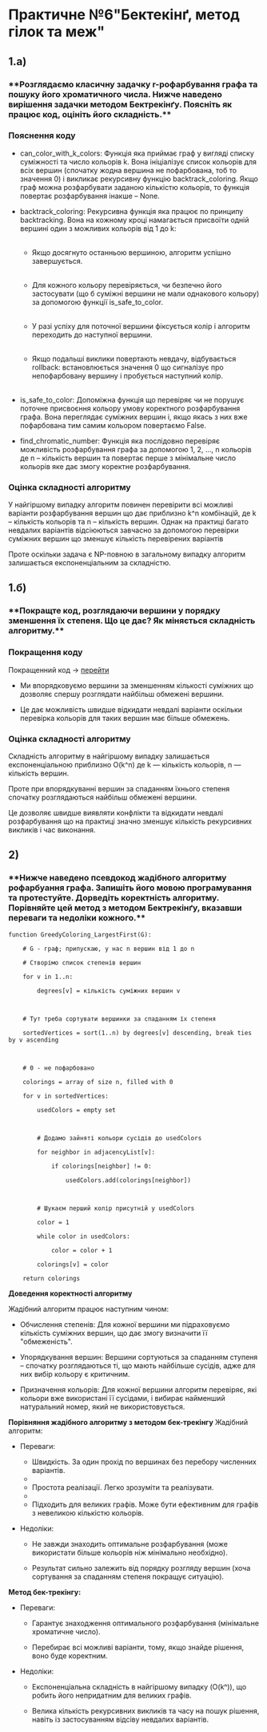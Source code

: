 # Практичне №6"Бектекінґ, метод гілок та меж"

## 1.а) 
<h3>**Розглядаємо класичну задачку r-рофарбування графа та пошуку його хроматичного числа. Нижче наведено вирішення задачки методом Бектрекінґу. Поясніть як працює код, оцініть його складність.**</h3>


### Пояснення коду
- can_color_with_k_colors: 
Функція яка приймає граф у вигляді списку суміжності та число кольорів k.
Вона ініціалізує список кольорів для всіх вершин 
(спочатку жодна вершина не пофарбована, тоб то значення 0) 
і викликає рекурсивну функцію backtrack_coloring. 
Якщо граф можна розфарбувати заданою кількістю кольорів, 
то функція повертає розфарбування інакше – None.


- backtrack_coloring:
Рекурсивна функція яка працює по принципу backtracking.
Вона на кожному кроці намагається присвоїти одній вершині один з можливих кольорів 
від 1 до k:<br><br>
  - Якщо досягнуто останньою вершиною, алгоритм успішно завершується. 
  <br><br>

  - Для кожного кольору перевіряється, чи безпечно його застосувати 
  (що б суміжні вершини не мали однакового кольору) 
  за допомогою функції is_safe_to_color.
  <br><br>

  - У разі успіху для поточної вершини фіксується колір і 
  алгоритм переходить до наступної вершини. 
  <br><br>

  - Якщо подальші виклики повертають невдачу, відбувається rollback:
  встановлюється значення 0 що сигналізує про непофарбовану вершину 
  і пробується наступний колір. <br><br>


- is_safe_to_color:
Допоміжна функція що перевіряє чи не порушує поточне присвоєння кольору умову 
коректного розфарбування графа. Вона переглядає суміжних вершин і, 
якщо якась з них вже пофарбована тим самим кольором повертаємо False.

- find_chromatic_number: 
Функція яка послідовно перевіряє можливість розфарбування графа 
за допомогою 1, 2, …, n кольорів де n – кількість вершин
та повертає перше з мінімальне число кольорів
яке дає змогу коректне розфарбування.

### Оцінка складності алгоритму
У найгіршому випадку алгоритм повинен перевірити всі 
можливі варіанти розфарбування вершин
що дає приблизно k^n комбінацій, де 
k – кількість кольорів та n – кількість вершин.
Однак на практиці багато невдалих 
варіантів відсіюються завчасно за допомогою перевірки суміжних вершин
що зменшує кількість перевірених варіантів

Проте оскільки задача є NP-повною в загальному випадку алгоритм залишається експоненціальним за складністю.


## 1.б)
<h3>**Покращте код, розглядаючи вершини у порядку зменшення їх степеня. Що це дає? Як міняється складність алгоритму.**</h3>

### Покращення коду
Покращенний код -> [перейти](Task_1b.py)

- Ми впорядковуємо вершини за зменшенням кількості суміжних
що дозволяє спершу розглядати найбільш обмежені вершини.


- Це дає можливість швидше відкидати невдалі варіанти
оскільки перевірка кольорів для таких вершин має більше обмежень.


### Оцінка складності алгоритму
Складність алгоритму в найгіршому випадку залишається експоненціальною приблизно O(k^n)
де k — кількість кольорів, n — кількість вершин.

Проте при впорядкуванні вершин за спаданням їхнього степеня спочатку 
розглядаються найбільш обмежені вершини.

Це дозволяє швидше виявляти конфлікти та відкидати невдалі розфарбування 
що на практиці значно зменшує кількість рекурсивних викликів і час виконання.


## 2)
<h3>**Нижче наведено псевдокод жадібного алгоритму рофарбуання графа. Запишіть його мовою програмування та протестуйте. Дорведіть коректність алгоритму. Порівняйте цей метод з методом Бектрекінґу, вказавши переваги та недоліки кожного.**</h3>


```
function GreedyColoring_LargestFirst(G):

    # G - граф; припускаю, у нас n вершин від 1 до n

    # Створімо список степенів вершин

    for v in 1..n:

        degrees[v] = кількість суміжних вершин v



    # Тут треба сортувати вершинки за спаданням їх степеня

    sortedVertices = sort(1..n) by degrees[v] descending, break ties by v ascending



    # 0 - не пофарбовано

    colorings = array of size n, filled with 0

    for v in sortedVertices:

        usedColors = empty set



        # Додамо зайняті кольори сусідів до usedColors

        for neighbor in adjacencyList[v]:

            if colorings[neighbor] != 0:

                usedColors.add(colorings[neighbor])



        # Шукаєм перший колір присутній у usedColors

        color = 1

        while color in usedColors:

            color = color + 1

        colorings[v] = color

    return colorings
```

**Доведення коректності алгоритму**


Жадібний алгоритм працює наступним чином:
- Обчислення степенів:
Для кожної вершини ми підраховуємо кількість суміжних вершин, що дає змогу визначити її "обмеженість".

- Упорядкування вершин:
Вершини сортуються за спаданням ступеня – спочатку розглядаються ті, що мають найбільше сусідів, адже для них вибір кольору є критичним.

- Призначення кольорів:
Для кожної вершини алгоритм перевіряє, які кольори вже використані її сусідами, і вибирає найменший натуральний номер, який не використовується.

**Порівняння жадібного алгоритму з методом бек-трекінгу**
Жадібний алгоритм:
  - Переваги:
    - Швидкість. За один прохід по вершинах без перебору численних варіантів.
    - 
    - Простота реалізації. Легко зрозуміти та реалізувати.
    - 
    - Підходить для великих графів. Може бути ефективним для графів з невеликою 
    кількістю кольорів.


  - Недоліки:

    - Не завжди знаходить оптимальне розфарбування (може використати більше кольорів
    ніж мінімально необхідно).

    - Результат сильно залежить від порядку розгляду вершин 
    (хоча сортування за спаданням степеня покращує ситуацію).

**Метод бек-трекінгу:**

- Переваги:

  - Гарантує знаходження оптимального розфарбування (мінімальне хроматичне число).

  - Перебирає всі можливі варіанти, тому, якщо знайде рішення, воно буде коректним.

- Недоліки:

  - Експоненціальна складність в найгіршому випадку (O(kⁿ)), що робить його непридатним для великих графів.

  - Велика кількість рекурсивних викликів та часу на пошук рішення, навіть із застосуванням відсіву невдалих варіантів.